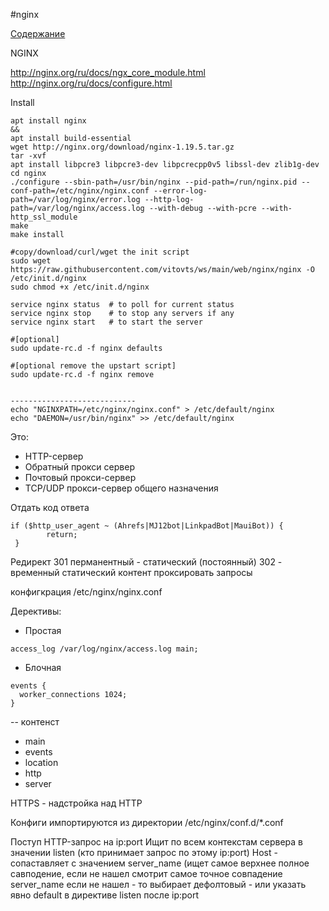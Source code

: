 #nginx

[Содержание](../readme.md)

NGINX 

http://nginx.org/ru/docs/ngx_core_module.html
http://nginx.org/ru/docs/configure.html



Install
```
apt install nginx
&&
apt install build-essential
wget http://nginx.org/download/nginx-1.19.5.tar.gz
tar -xvf 
apt install libpcre3 libpcre3-dev libpcrecpp0v5 libssl-dev zlib1g-dev
cd nginx
./configure --sbin-path=/usr/bin/nginx --pid-path=/run/nginx.pid --conf-path=/etc/nginx/nginx.conf --error-log-path=/var/log/nginx/error.log --http-log-path=/var/log/nginx/access.log --with-debug --with-pcre --with-http_ssl_module
make
make install

#copy/download/curl/wget the init script
sudo wget https://raw.githubusercontent.com/vitovts/ws/main/web/nginx/nginx -O /etc/init.d/nginx
sudo chmod +x /etc/init.d/nginx

service nginx status  # to poll for current status
service nginx stop    # to stop any servers if any
service nginx start   # to start the server

#[optional] 
sudo update-rc.d -f nginx defaults

#[optional remove the upstart script]
sudo update-rc.d -f nginx remove


----------------------------
echo "NGINXPATH=/etc/nginx/nginx.conf" > /etc/default/nginx
echo "DAEMON=/usr/bin/nginx" >> /etc/default/nginx

```


Это: 
- HTTP-сервер
- Обратный прокси сервер
- Почтовый прокси-сервер
- TCP/UDP прокси-сервер общего назначения


Отдать код ответа
```
if ($http_user_agent ~ (Ahrefs|MJ12bot|LinkpadBot|MauiBot)) {
        return;
 }
 ```
 
Редирект
301 перманентный - статический (постоянный) 
302              - временный
статический контент
проксировать запросы


конфигкрация
/etc/nginx/nginx.conf

Дерективы:
- Простая
```
access_log /var/log/nginx/access.log main;
```
- Блочная 
```
events {
  worker_connections 1024;
}
```

-- контенст
- main
- events
- location
- http
- server

HTTPS - надстройка над HTTP

Конфиги импортируются из директории /etc/nginx/conf.d/*.conf

Поступ HTTP-запрос на ip:port
Ищит по всем контекстам сервера в значении listen (кто принимает запрос по этому ip:port)
Host - сопаставляет с значением server_name (ищет самое верхнее полное савподение, если не нашел смотрит самое точное совпадение server_name 
если не нашел - то выбирает дефолтовый - или указать явно default в директиве listen после ip:port





